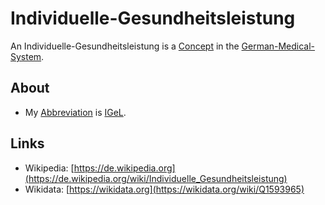 # Individuelle-Gesundheitsleistung

An Individuelle-Gesundheitsleistung is a [Concept](600011.md) in the [German-Medical-System](8000999.md).

## About

- My [Abbreviation](210000000.md) is [IGeL](8001007.md).

## Links

- Wikipedia: [https://de.wikipedia.org](https://de.wikipedia.org/wiki/Individuelle_Gesundheitsleistung)
- Wikidata: [https://wikidata.org](https://wikidata.org/wiki/Q1593965)
